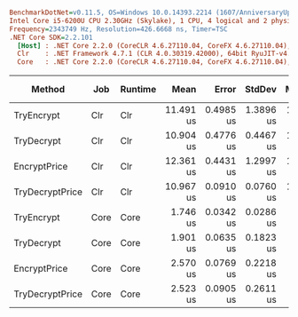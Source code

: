 ``` ini

BenchmarkDotNet=v0.11.5, OS=Windows 10.0.14393.2214 (1607/AnniversaryUpdate/Redstone1)
Intel Core i5-6200U CPU 2.30GHz (Skylake), 1 CPU, 4 logical and 2 physical cores
Frequency=2343749 Hz, Resolution=426.6668 ns, Timer=TSC
.NET Core SDK=2.2.101
  [Host] : .NET Core 2.2.0 (CoreCLR 4.6.27110.04, CoreFX 4.6.27110.04), 64bit RyuJIT
  Clr    : .NET Framework 4.7.1 (CLR 4.0.30319.42000), 64bit RyuJIT-v4.7.2563.0
  Core   : .NET Core 2.2.0 (CoreCLR 4.6.27110.04, CoreFX 4.6.27110.04), 64bit RyuJIT


```
|          Method |  Job | Runtime |      Mean |     Error |    StdDev |    Median |  Gen 0 | Gen 1 | Gen 2 | Allocated |
|---------------- |----- |-------- |----------:|----------:|----------:|----------:|-------:|------:|------:|----------:|
|      TryEncrypt |  Clr |     Clr | 11.491 us | 0.4985 us | 1.3896 us | 11.009 us | 0.2594 |     - |     - |     416 B |
|      TryDecrypt |  Clr |     Clr | 10.904 us | 0.4776 us | 0.4467 us | 10.751 us | 0.2594 |     - |     - |     416 B |
|    EncryptPrice |  Clr |     Clr | 12.361 us | 0.4431 us | 1.2997 us | 11.946 us | 0.3815 |     - |     - |     605 B |
| TryDecryptPrice |  Clr |     Clr | 10.967 us | 0.0910 us | 0.0760 us | 10.961 us | 0.3662 |     - |     - |     584 B |
|      TryEncrypt | Core |    Core |  1.746 us | 0.0342 us | 0.0286 us |  1.736 us | 0.1202 |     - |     - |     192 B |
|      TryDecrypt | Core |    Core |  1.901 us | 0.0635 us | 0.1823 us |  1.836 us | 0.1202 |     - |     - |     192 B |
|    EncryptPrice | Core |    Core |  2.570 us | 0.0769 us | 0.2218 us |  2.462 us | 0.2403 |     - |     - |     382 B |
| TryDecryptPrice | Core |    Core |  2.523 us | 0.0905 us | 0.2611 us |  2.410 us | 0.2251 |     - |     - |     360 B |
